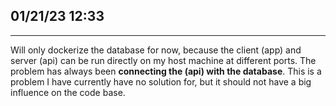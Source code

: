 ## 01/21/23 12:33
---
Will only dockerize the database for now, because the client (app) and server (api) can be run directly on my host machine at different ports. The problem has always been **connecting the (api) with the database**. This is a problem I have currently have no solution for, but it should not have a big influence on the code base.
